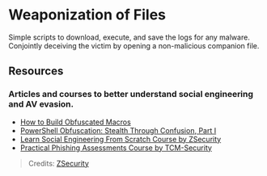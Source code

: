 # Weaponization of Files
Simple scripts to download, execute, and save the logs for any malware. Conjointly deceiving the victim by opening a non-malicious companion file.

## Resources

### Articles and courses to better understand social engineering and AV evasion.

- [How to Build Obfuscated Macros](https://blog.focal-point.com/how-to-build-obfuscated-macros-for-your-next-social-engineering-campaign)
- [PowerShell Obfuscation: Stealth Through Confusion, Part I](https://www.varonis.com/blog/powershell-obfuscation-stealth-through-confusion-part-i/)
- [Learn Social Engineering From Scratch Course by ZSecurity ](https://www.udemy.com/course/learn-social-engineering-from-scratch/)
- [Practical Phishing Assessments Course by TCM-Security](https://www.udemy.com/course/practical-phishing-assessments/)


> Credits: [ZSecurity](https://www.youtube.com/user/zaidsabeeh)
